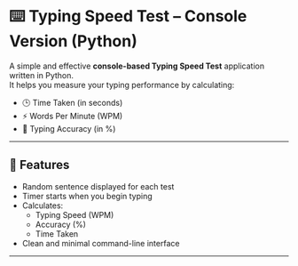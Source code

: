 # ⌨️ Typing Speed Test – Console Version (Python)

A simple and effective **console-based Typing Speed Test** application written in Python.  
It helps you measure your typing performance by calculating:

- 🕒 Time Taken (in seconds)
- ⚡ Words Per Minute (WPM)
- 🎯 Typing Accuracy (in %)

---

## 🚀 Features

- Random sentence displayed for each test
- Timer starts when you begin typing
- Calculates:
  - Typing Speed (WPM)
  - Accuracy (%)
  - Time Taken
- Clean and minimal command-line interface

---
